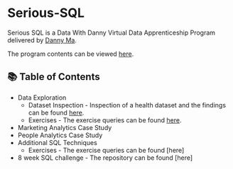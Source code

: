 # Serious-SQL


Serious SQL is a Data With Danny Virtual Data Apprenticeship Program delivered by [Danny Ma](https://www.linkedin.com/in/datawithdanny/).

The program contents can be viewed [here](https://www.datawithdanny.com/courses/serious-sql).

## 📚 Table of Contents

- Data Exploration
  - Dataset Inspection - Inspection of a health dataset and the findings can be found [here](Dataset_Inspection.md).
  - Exercises - The exercise queries can be found [here](Data_Exploration_Exercises.md).
- Marketing Analytics Case Study
- People Analytics Case Study
- Additional SQL Techniques
  - Exercises - The exercise queries can be found [here]
- 8 week SQL challenge - The repository can be found [here]
